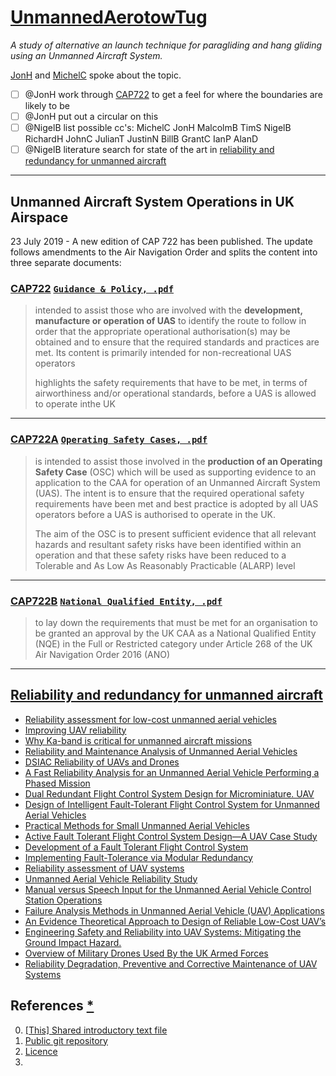 # [UnmannedAerotowTug](https://hackmd.io/Skhl4bVnH)

*A study of alternative an launch technique for paragliding and hang gliding using an Unmanned Aircraft System.*

[JonH](https://www.aerosociety.com/events-calendar/aero-mechanical-stabilisation-of-flying-wing-aircraft-reducing-weight-and-drag/) and [MichelC](https://www.nirvana.cz/michel-carnet-en) spoke about the topic.

- [ ] @JonH work through [CAP722](#Unmanned-Aircraft-System-Operations-in-UK-Airspace) to get a feel for where the boundaries are likely to be
- [ ] @JonH put out a circular on this 
- [ ] @NigelB list possible cc's: MichelC JonH MalcolmB TimS NigelB RichardH JohnC JulianT JustinN BillB GrantC IanP AlanD 
- [ ] @NigelB literature search for state of the art in [reliability and redundancy for unmanned aircraft](#Reliability-and-redundancy-for-unmanned-aircraft)

---

## Unmanned Aircraft System Operations in UK Airspace 

23 July 2019 - A new edition of CAP 722 has been published. The update follows amendments to the Air Navigation Order and splits the content into three separate documents:

### [CAP722](https://publicapps.caa.co.uk/CAP722) [`Guidance & Policy, .pdf`](https://publicapps.caa.co.uk/docs/33/CAP722_Edition7_A3_SEP2019_20190903.pdf)

> intended to assist those who are involved with the **development, manufacture or operation of UAS** to identify the route to follow in order that the appropriate operational authorisation(s) may be obtained and to ensure that the required standards and practices are met. Its content is primarily intended for non-recreational UAS operators
> 
> highlights the safety requirements that have to be met, in terms of airworthiness and/or operational standards, before a UAS is allowed to operate inthe UK

---

### [CAP722A](http://www.caa.co.uk/CAP722A) [`Operating Safety Cases, .pdf`](https://publicapps.caa.co.uk/docs/33/CAP722A-UASOSC.pdf)

> is intended to assist those involved in the **production of an Operating Safety Case** (OSC) which will be used as supporting evidence to an application to the CAA for operation of an Unmanned Aircraft System (UAS). The intent is to ensure that the required  operational safety requirements have been met and best practice is adopted by all UAS operators before a UAS is authorised to operate in the UK. 
> 
> The aim of the OSC is to present sufficient evidence that all relevant hazards and resultant safety risks have been identified within an operation and that these safety risks have been reduced to a Tolerable and As Low As Reasonably Practicable (ALARP) level

---


### [CAP722B](http://www.caa.co.uk/CAP722B) [`National Qualified Entity, .pdf`](https://publicapps.caa.co.uk/docs/33/CAP_722B%20Requirements_for_UK_NQE_Approval.pdf)

> to lay down the requirements that must be met for an organisation to be granted an approval by the UK CAA as a National Qualified Entity (NQE) in the Full or Restricted category under Article 268 of the UK Air Navigation Order 2016 (ANO)

---

## [Reliability and redundancy for unmanned aircraft](https://duckduckgo.com/?q=Reliability+and+redundancy+for+unmanned+aircraft)

- [Reliability assessment for low-cost unmanned aerial vehicles](https://duckduckgo.com/?q=Reliability+assessment+for+low-cost+unmanned+aerial+vehicles)
- [Improving UAV reliability](https://duckduckgo.com/?q=improving-uav-reliability)
- [Why Ka-band is critical for unmanned aircraft missions](https://duckduckgo.com/?q=Why+Ka-band+is+critical+for+unmanned+aircraft+missions)
- [Reliability and Maintenance Analysis of Unmanned Aerial Vehicles](https://duckduckgo.com/?q=Reliability+and+Maintenance+Analysis+of+Unmanned+Aerial+Vehicles)
- [DSIAC Reliability of UAVs and Drones](https://duckduckgo.com/?q=DSIAC+Reliability+of+UAVs+and+Drones)
- [A Fast Reliability Analysis for an Unmanned Aerial Vehicle Performing a Phased Mission](https://duckduckgo.com/?q=A+Fast+Reliability+Analysis+for+an+Unmanned+Aerial+Vehicle+Performing+a+Phased+Mission)
- [Dual Redundant Flight Control System Design for Microminiature. UAV](https://duckduckgo.com/?q=Dual+Redundant+Flight+Control+System+Design+for+Microminiature.+UAV)
- [Design of Intelligent Fault-Tolerant Flight Control System for Unmanned Aerial Vehicles](https://duckduckgo.com/?q=Design+of+Intelligent+Fault-Tolerant+Flight+Control+System+for+Unmanned+Aerial+Vehicles)
- [Practical Methods for Small Unmanned Aerial Vehicles](https://duckduckgo.com/?q=Practical+Methods+for+Small+Unmanned+Aerial+Vehicles)
- [Active Fault Tolerant Flight Control System Design—A UAV Case Study](https://duckduckgo.com/?q=Active+Fault+Tolerant+Flight+Control+System+Design%E2%80%94A+UAV+Case+Study)
- [Development of a Fault Tolerant Flight Control System](https://duckduckgo.com/?q=Development+of+a+Fault+Tolerant+Flight+Control+System)
- [Implementing Fault-Tolerance via Modular Redundancy](https://duckduckgo.com/?q=Implementing+Fault-Tolerance+via+Modular+Redundancy)
- [Reliability assessment of UAV systems](https://duckduckgo.com/?q=Reliability+assessment+of+UAV+systems)
- [Unmanned Aerial Vehicle Reliability Study](https://duckduckgo.com/?q=Unmanned+Aerial+Vehicle+Reliability+Study)
- [Manual versus Speech Input for the Unmanned Aerial Vehicle Control Station Operations](https://duckduckgo.com/?q=Manual+versus+Speech+Input+for+the+Unmanned+Aerial+Vehicle+Control+Station+Operations)
- [Failure Analysis Methods in Unmanned Aerial Vehicle (UAV) Applications](https://duckduckgo.com/?q=Failure+Analysis+Methods+in+Unmanned+Aerial+Vehicle+(UAV)+Applications)
- [An Evidence Theoretical Approach to Design of Reliable Low-Cost UAV’s](https://duckduckgo.com/?q=An+Evidence+Theoretical+Approach+to+Design+of+Reliable+Low-Cost+UAV%E2%80%99s)
- [Engineering Safety and Reliability into UAV Systems: Mitigating the Ground Impact Hazard.](https://duckduckgo.com/?q=Engineering+Safety+and+Reliability+into+UAV+Systems%3A+Mitigating+the+Ground+Impact+Hazard.)
- [Overview of Military Drones Used By the UK Armed Forces](https://duckduckgo.com/?q=Overview+of+Military+Drones+Used+By+the+UK+Armed+Forces)
- [Reliability Degradation, Preventive and Corrective Maintenance of UAV Systems](https://duckduckgo.com/?q=Reliability+Degradation%2C+Preventive+and+Corrective+Maintenance+of+UAV+Systems)

## References [\*](https://en.wikipedia.org/wiki/Wikipedia:Citing_sources#When_and_why_to_cite_sources)

0. [\[This\] Shared introductory text file](https://hackmd.io/Skhl4bVnH)
1. [Public git repository](https://github.com/nrbray-hackmd/UnmannedAerotowTug)
2. [Licence](https://github.com/nrbray-hackmd/UnmannedAerotowTug/blob/master/LICENSE.md/LICENSE.md)
3. 
